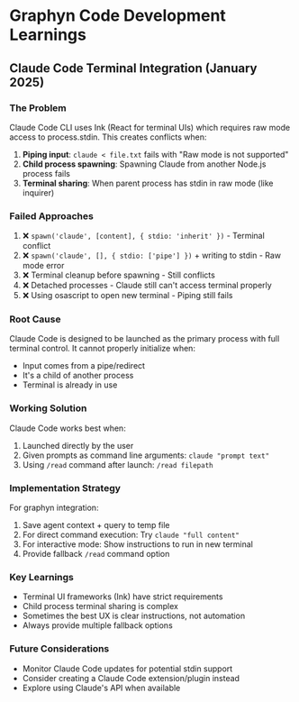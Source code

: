 # Graphyn Code Development Learnings

## Claude Code Terminal Integration (January 2025)

### The Problem
Claude Code CLI uses Ink (React for terminal UIs) which requires raw mode access to process.stdin. This creates conflicts when:

1. **Piping input**: `claude < file.txt` fails with "Raw mode is not supported" 
2. **Child process spawning**: Spawning Claude from another Node.js process fails
3. **Terminal sharing**: When parent process has stdin in raw mode (like inquirer)

### Failed Approaches
1. ❌ `spawn('claude', [content], { stdio: 'inherit' })` - Terminal conflict
2. ❌ `spawn('claude', [], { stdio: ['pipe'] })` + writing to stdin - Raw mode error
3. ❌ Terminal cleanup before spawning - Still conflicts
4. ❌ Detached processes - Claude still can't access terminal properly
5. ❌ Using osascript to open new terminal - Piping still fails

### Root Cause
Claude Code is designed to be launched as the primary process with full terminal control. It cannot properly initialize when:
- Input comes from a pipe/redirect
- It's a child of another process
- Terminal is already in use

### Working Solution
Claude Code works best when:
1. Launched directly by the user
2. Given prompts as command line arguments: `claude "prompt text"`
3. Using `/read` command after launch: `/read filepath`

### Implementation Strategy
For graphyn integration:
1. Save agent context + query to temp file
2. For direct command execution: Try `claude "full content"`
3. For interactive mode: Show instructions to run in new terminal
4. Provide fallback `/read` command option

### Key Learnings
- Terminal UI frameworks (Ink) have strict requirements
- Child process terminal sharing is complex
- Sometimes the best UX is clear instructions, not automation
- Always provide multiple fallback options

### Future Considerations
- Monitor Claude Code updates for potential stdin support
- Consider creating a Claude Code extension/plugin instead
- Explore using Claude's API when available